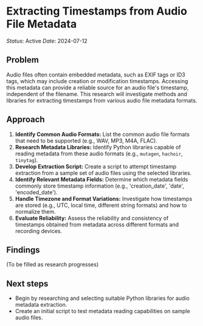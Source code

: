 # Extracting Timestamps from Audio File Metadata
*Status*: Active
*Date*: 2024-07-12

## Problem
Audio files often contain embedded metadata, such as EXIF tags or ID3 tags, which may include creation or modification timestamps. Accessing this metadata can provide a reliable source for an audio file's timestamp, independent of the filename. This research will investigate methods and libraries for extracting timestamps from various audio file metadata formats.

## Approach
1. **Identify Common Audio Formats:** List the common audio file formats that need to be supported (e.g., WAV, MP3, M4A, FLAC).
2. **Research Metadata Libraries:** Identify Python libraries capable of reading metadata from these audio formats (e.g., `mutagen`, `hachoir`, `tinytag`).
3. **Develop Extraction Script:** Create a script to attempt timestamp extraction from a sample set of audio files using the selected libraries.
4. **Identify Relevant Metadata Fields:** Determine which metadata fields commonly store timestamp information (e.g., 'creation_date', 'date', 'encoded_date').
5. **Handle Timezone and Format Variations:** Investigate how timestamps are stored (e.g., UTC, local time, different string formats) and how to normalize them.
6. **Evaluate Reliability:** Assess the reliability and consistency of timestamps obtained from metadata across different formats and recording devices.

## Findings
(To be filled as research progresses)

## Next steps
- Begin by researching and selecting suitable Python libraries for audio metadata extraction.
- Create an initial script to test metadata reading capabilities on sample audio files.
